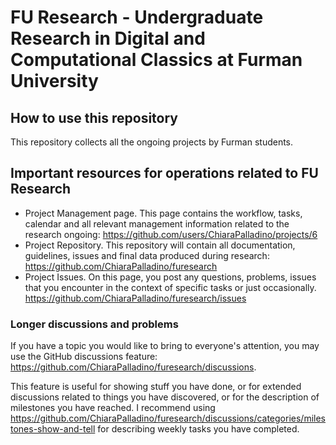 # FU Research - Undergraduate Research in Digital and Computational Classics at Furman University

## How to use this repository

This repository collects all the ongoing projects by Furman students. 

## Important resources for operations related to FU Research

* Project Management page. This page contains the workflow, tasks, calendar and all relevant management information related to the research ongoing: https://github.com/users/ChiaraPalladino/projects/6
* Project Repository. This repository will contain all documentation, guidelines, issues and final data produced during research: https://github.com/ChiaraPalladino/furesearch
* Project Issues. On this page, you post any questions, problems, issues that you encounter in the context of specific tasks or just occasionally. https://github.com/ChiaraPalladino/furesearch/issues 

### Longer discussions and problems 
If you have a topic you would like to bring to everyone's attention, you may use the GitHub discussions feature: https://github.com/ChiaraPalladino/furesearch/discussions. 

This feature is useful for showing stuff you have done, or for extended discussions related to things you have discovered, or for the description of milestones you have reached. I recommend using https://github.com/ChiaraPalladino/furesearch/discussions/categories/milestones-show-and-tell for describing weekly tasks you have completed. 
